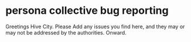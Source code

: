 # persona collective bug reporting

Greetings Hive City. Please Add any issues you find here, and they may or may not be addressed by the authorities. Onward.

